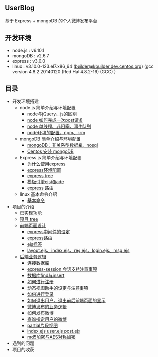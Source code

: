 ## UserBlog

基于 Express + mongoDB 的个人微博发布平台

## 开发环境
  - node.js : v6.10.1
  - mongoDB : v2.6.7
  - express : v3.0.0
  - linux   : v3.10.0-123.el7.x86_64 (builder@kbuilder.dev.centos.org) (gcc version 4.8.2 20140120 (Red Hat 4.8.2-16) (GCC) )    
  
## 目录

* 开发环境搭建 
    * node.js 简单介绍与环境配置
      * [node与jQuery、js的区别](https://github.com/dirkhe1051931999/UserBlog/blob/master/introduce/Centos%20%E5%AE%89%E8%A3%85%20mongoDB.md)
      * [node 如何完成一次post请求](www.baidu.com)
      * [node 单线程、非阻塞、事件队列](www.baidu.com)
      * [node环境的配置、npm、nrm](www.baidu.com)
    * mongoDB 简单介绍与环境配置
      * [mongoDB：非关系型数据库、nosql](www.baidu.com)
      * [Centos 安装 mongoDB](www.baidu.com)
    * Express.js 简单介绍与环境配置
      * [为什么使用express](www.baidu.com)
      * [express环境配置](www.baidu.com)
      * [express tree](www.baidu.com)
      * [模板引擎ejs和jade](www.baidu.com)
      * [express 路由](www.baidu.com)
    * linux 基本命令介绍
      * [基本命令](www.baidu.com)
 * 项目的介绍
    * [已实现功能](www.baidu.com)
    * [项目 tree](www.baidu.com)
    * [前端页面设计](www.baidu.com)
      * [express中间件的设定](www.baidu.com)
      * [express路由](www.baidu.com)
      * [ejs标签](www.baidu.com)
      * [layout.ejs、index.ejs、reg.ejs、login.ejs、msg.ejs](www.baidu.com)
    * [后端业务逻辑](www.baidu.com)
      * [连接数据库](www.baidu.com)
      * [express-session 会话支持注意事项](www.baidu.com)
      * [数据库find与insert](www.baidu.com)
      * [如何进行注册](www.baidu.com)
      * [动态视图助手的设定与注意事项](www.baidu.com)
      * [如何进行登录](www.baidu.com)
      * [如何退出用户、退出前后前端页面的显示](www.baidu.com)
      * [微博发布的业务逻辑](www.baidu.com)
      * [如何发布微博](www.baidu.com)
      * [查询指定用户的微博](www.baidu.com)
      * [partial片段视图](www.baidu.com)
      * [index.ejs user.ejs post.ejs](www.baidu.com)
      * [md5加密与AES对称加密](www.baidu.com)
 * 遇到的问题
 * 项目的收获 
    

